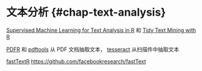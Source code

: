 # 文本分析 {#chap-text-analysis}

[Supervised Machine Learning for Text Analysis in R](https://smltar.com/) 和 [Tidy Text Mining with R](https://www.tidytextmining.com/)

[PDFR](https://github.com/AllanCameron/PDFR) 和 [pdftools](https://github.com/ropensci/pdftools) 从 PDF 文档抽取文本， [tesseract](https://github.com/ropensci/tesseract) 从扫描件中抽取文本


[fastTextR](https://github.com/FlorianSchwendinger/fastTextR) <https://github.com/facebookresearch/fastText>

